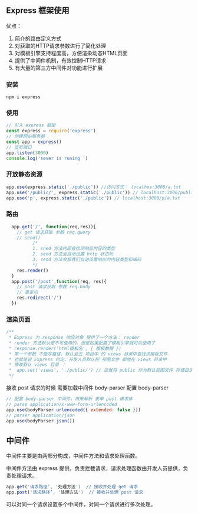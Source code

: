 ## Express 框架使用

优点：

1. 简介的路由定义方式
2. 对获取的HTTP请求参数进行了简化处理
3. 对模板引擎支持程度高，方便渲染动态HTML页面
4. 提供了中间件机制，有效控制HTTP请求
5. 有大量的第三方中间件对功能进行扩展

### 安装

```shell
npm i express
```

### 使用

```js
// 引入 express 框架
const express = require('express')
// 创建网站服务器
const app = express()
// 监听端口
app.listen(3000)
console.log('sever is runing ')
```

### 开放静态资源

```js
app.use(express.static('./public')) //访问方式： localhos:3000/a.txt
app.use('/public/', express.static('./public')) // localhost:3000/public/a.txt
app.use('p', express.static('./public')) // localhost:3000/p/a.txt 
```

### 路由

```js
  app.get('/', function(req,res)){
    // get 请求获取 参数 req.query
    // send()
          /*
          1. sned 方法内部会检测响应内容的类型
          2. send 方法会自动设置 http 状态码
          3. send 方法会帮我们自动设置响应的内容类型和编码
          */
    res.render()
  }
  app.post('/post',function(req, res){
    // post 请求获取 参数 req.body
    // 重定向
    res.redirect('/')
  })
```

### 渲染页面

```js
/**
 * Express 为 response 响应对象 提供了一个方法： render
 * render 方法默认是不可使用的，但是如果配置了模板引擎就可以使用了
 * response.render('html模板名', { 模板数据 })
 * 第一个参数 不能写路径，默认会去 项目中 的 views 目录中查找该模板文件
 * 也就是说 Express 约定，开发人员默认把 视图文件 都放在 views 目录中
 * 修改默认 views 目录 ：
 *  app.set('views', './public/') // 这就将 public 作为默认视图文件 存储目录
 */
```

接收 post 请求的时候 需要加载中间件 body-parser
配置 body-parser

```js
// 配置 body-parser 中间件，用来解析 表单 post 请求体
// parse application/x-www-form-urlencoded
app.use(bodyParser.urlencoded({ extended: false }))
// parser application/json
app.use(bodyParser.json())
```

## 中间件

中间件主要是由两部分构成，中间件方法和请求处理函数。

中间件方法由 express 提供，负责拦截请求，请求处理函数由开发人员提供，负责处理请求。

```js
app.get('请求路径’, '处理方法')  // 接收并处理 get 请求
app.post('请求路径’, '处理方法')  // 接收并处理 post 请求        
```

可以对同一个请求设置多个中间件，对同一个请求进行多次处理。